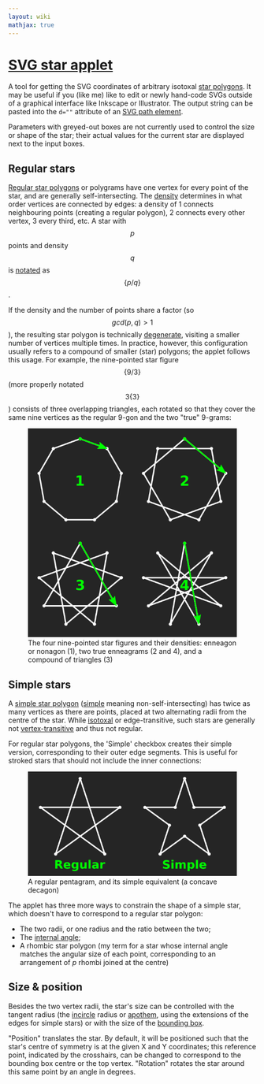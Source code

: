 ```yaml
---
layout: wiki
mathjax: true
---
```


# [SVG star applet](../)

A tool for getting the SVG coordinates of arbitrary isotoxal [star polygons](https://en.wikipedia.org/wiki/Star_polygon). It may be useful if you (like me) like to edit or newly hand-code SVGs outside of a graphical interface like Inkscape or Illustrator. The output string can be pasted into the `d=""` attribute of an [SVG path element](https://developer.mozilla.org/en-US/docs/Web/SVG/Tutorial/Paths).

Parameters with greyed-out boxes are not currently used to control the size or shape of the star; their actual values for the current star are displayed next to the input boxes.

## Regular stars
[Regular star polygons](https://en.wikipedia.org/wiki/Polygram_\(geometry\)) or polygrams have one vertex for every point of the star, and are generally self-intersecting. The [density](https://en.wikipedia.org/wiki/Density_\(polytope\)) determines in what order vertices are connected by edges: a density of 1 connects neighbouring points (creating a regular polygon), 2 connects every other vertex, 3 every third, etc. A star with $$p$$ points and density $$q$$ is [notated](https://en.wikipedia.org/wiki/Schl%C3%A4fli_symbol) as $$\{p/q\}$$.

If the density and the number of points share a factor (so $$gcd(p,q) > 1$$), the resulting star polygon is technically [degenerate](https://en.wikipedia.org/wiki/Star_polygon#Degenerate_regular_star_polygons), visiting a smaller number of vertices multiple times. In practice, however, this configuration usually refers to a compound of smaller (star) polygons; the applet follows this usage. For example, the nine-pointed star figure $$\{9/3\}$$ (more properly notated $$3\{3\}$$) consists of three overlapping triangles, each rotated so that they cover the same nine vertices as the regular 9-gon and the two "true" 9-grams:

<figure>
<img src="density.png" alt=""/>
<figcaption>The four nine-pointed star figures and their densities: enneagon or nonagon (1), two true enneagrams (2 and 4), and a compound of triangles (3)</figcaption>
</figure>

## Simple stars
A [simple star polygon](https://en.wikipedia.org/wiki/Star_polygon#Simple_isotoxal_star_polygons) ([simple](https://en.wikipedia.org/wiki/Simple_polygon) meaning non-self-intersecting) has twice as many vertices as there are points, placed at two alternating radii from the centre of the star. While [isotoxal](https://en.wikipedia.org/wiki/Isotoxal_figure) or edge-transitive, such stars are generally not [vertex-transitive](https://en.wikipedia.org/wiki/Isogonal_figure) and thus not regular.

For regular star polygons, the 'Simple' checkbox creates their simple version, corresponding to their outer edge segments. This is useful for stroked stars that should not include the inner connections:

<figure>
<img src="regular_simple.png" alt=""/>
<figcaption>A regular pentagram, and its simple equivalent (a concave decagon)</figcaption>
</figure>

The applet has three more ways to constrain the shape of a simple star, which doesn't have to correspond to a regular star polygon:
* The two radii, or one radius and the ratio between the two;
* The [internal angle](https://en.wikipedia.org/wiki/Internal_and_external_angles);
* A rhombic star polygon (my term for a star whose internal angle matches the angular size of each point, corresponding to an arrangement of *p* rhombi joined at the centre)

## Size & position
Besides the two vertex radii, the star's size can be controlled with the tangent radius (the [incircle](https://en.wikipedia.org/wiki/Tangential_polygon) radius or [apothem](https://en.wikipedia.org/wiki/Apothem), using the extensions of the edges for simple stars) or with the size of the [bounding box](https://en.wikipedia.org/wiki/Minimum_bounding_rectangle).

"Position" translates the star. By default, it will be positioned such that the star's centre of symmetry is at the given X and Y coordinates; this reference point, indicated by the crosshairs, can be changed to correspond to the bounding box centre or the top vertex. "Rotation" rotates the star around this same point by an angle in degrees.
